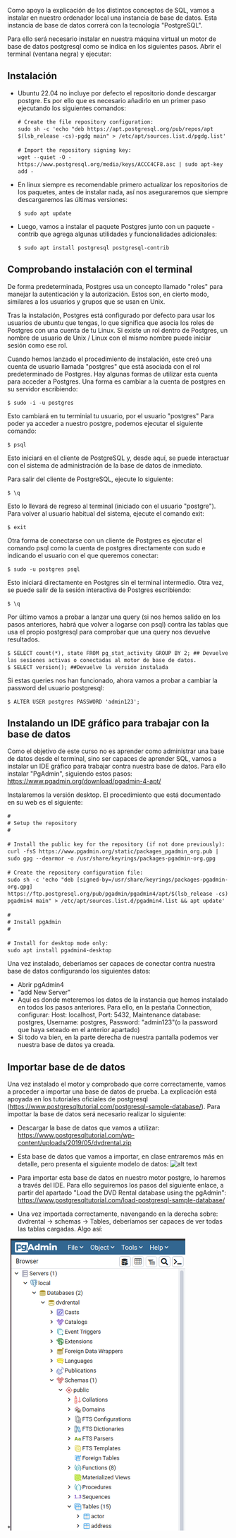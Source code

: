Como apoyo la explicación de los distintos conceptos de SQL, vamos a instalar en nuestro ordenador local una instancia de base de datos. Esta instancia de base de datos correrá con la tecnología "PostgreSQL". 

Para ello será necesario instalar en nuestra máquina virtual un motor de base de datos postgresql como se indica en los siguientes pasos. Abrir el terminal (ventana negra) y ejecutar:
## Instalación
- Ubuntu 22.04 no incluye por defecto el repositorio donde descargar postgre. Es por ello que es necesario añadirlo en un primer paso ejecutando los siguientes comandos:
 
    ```
    # Create the file repository configuration:
    sudo sh -c 'echo "deb https://apt.postgresql.org/pub/repos/apt $(lsb_release -cs)-pgdg main" > /etc/apt/sources.list.d/pgdg.list'

    # Import the repository signing key:
    wget --quiet -O - https://www.postgresql.org/media/keys/ACCC4CF8.asc | sudo apt-key add -

    ```

- En linux siempre es recomendable primero actualizar los repositorios de los paquetes, antes de instalar nada, así nos aseguraremos que siempre descargaremos las últimas versiones:
    ```
    $ sudo apt update
    ```
- Luego, vamos a instalar el paquete Postgres junto con un paquete -contrib que agrega algunas utilidades y funcionalidades adicionales:
    ```
    $ sudo apt install postgresql postgresql-contrib
    ```
## Comprobando instalación con el terminal
De forma predeterminada, Postgres usa un concepto llamado "roles" para manejar la autenticación y la autorización. Estos son, en cierto modo, similares a los usuarios y grupos que se usan en Unix.

Tras la instalación, Postgres está configurado por defecto para usar los usuarios de ubuntu que tengas, lo que significa que asocia los roles de Postgres con una cuenta de tu Linux. Si existe un rol dentro de Postgres, un nombre de usuario de Unix / Linux con el mismo nombre puede iniciar sesión como ese rol.

Cuando hemos lanzado el procedimiento de instalación, este creó una cuenta de usuario llamada "postgres" que está asociada con el rol predeterminado de Postgres. Hay algunas formas de utilizar esta cuenta para acceder a Postgres. Una forma es cambiar a la cuenta de postgres en su servidor escribiendo:
```
$ sudo -i -u postgres
```
Esto cambiará en tu terminial tu usuario, por el usuario "postgres"
Para poder ya acceder a nuestro postgre, podemos ejecutar el siguiente comando:
```
$ psql
```
Esto iniciará en el cliente de PostgreSQL y, desde aquí, se puede interactuar con el sistema de administración de la base de datos de inmediato.

Para salir del cliente de PostgreSQL, ejecute lo siguiente:
```
$ \q
```


Esto lo llevará de regreso al terminal (iniciado con el usuario "postgre"). Para volver al usuario habitual del sistema, ejecute el comando exit:
```
$ exit
```
 
Otra forma de conectarse con un cliente de Postgres es ejecutar el comando psql como la cuenta de postgres directamente con sudo e indicando el usuario con el que queremos conectar:
```
$ sudo -u postgres psql
```
Esto iniciará directamente en Postgres sin el terminal intermedio. Otra vez, se puede salir de la sesión interactiva de Postgres escribiendo:
```
$ \q
```

Por último vamos a probar a lanzar una query (si nos hemos salido en los pasos anteriores, habrá que volver a logarse con psql) contra las tablas que usa el propio postgresql para comprobar que una query nos devuelve resultados.
```
$ SELECT count(*), state FROM pg_stat_activity GROUP BY 2; ## Devuelve las sesiones activas o conectadas al motor de base de datos.
$ SELECT version(); ##Devuelve la versión instalada
```

Si estas queries nos han funcionado, ahora vamos a probar a cambiar la password del usuario postgresql:
```
$ ALTER USER postgres PASSWORD 'admin123';
```

## Instalando un IDE gráfico para trabajar con la base de datos

Como el objetivo de este curso no es aprender como administrar una base de datos desde el terminal, sino ser capaces de aprender SQL, vamos a instalar un IDE gráfico para trabajar contra nuestra base de datos. Para ello instalar "PgAdmin", siguiendo estos pasos: 
https://www.pgadmin.org/download/pgadmin-4-apt/


Instalaremos la versión desktop. El procedimiento que está documentado en su web es el siguiente:
```
#
# Setup the repository
#

# Install the public key for the repository (if not done previously):
curl -fsS https://www.pgadmin.org/static/packages_pgadmin_org.pub | sudo gpg --dearmor -o /usr/share/keyrings/packages-pgadmin-org.gpg

# Create the repository configuration file:
sudo sh -c 'echo "deb [signed-by=/usr/share/keyrings/packages-pgadmin-org.gpg] https://ftp.postgresql.org/pub/pgadmin/pgadmin4/apt/$(lsb_release -cs) pgadmin4 main" > /etc/apt/sources.list.d/pgadmin4.list && apt update'

#
# Install pgAdmin
#

# Install for desktop mode only:
sudo apt install pgadmin4-desktop
```


Una vez instalado, deberíamos ser capaces de conectar contra nuestra base de datos configurando los siguientes datos:
- Abrir pgAdmin4
- "add New Server"
- Aquí es donde meteremos los datos de la instancia que hemos instalado en todos los pasos anteriores. Para ello, en la pestaña Connection, configurar: Host: localhost, Port: 5432, Maintenance database: postgres, Username: postgres, Password: "admin123"(o la password que haya seteado en el anterior apartado)
- Si todo va bien, en la parte derecha de nuestra pantalla podemos ver nuestra base de datos ya creada.

## Importar base de de datos
Una vez instalado el motor y comprobado que corre correctamente, vamos a proceder a importar una base de datos de prueba. La explicación está apoyada en los tutoriales oficiales de postgresql (https://www.postgresqltutorial.com/postgresql-sample-database/). Para impottar la base de datos será necesario realizar lo siguiente:
- Descargar la base de datos que vamos a utilizar: https://www.postgresqltutorial.com/wp-content/uploads/2019/05/dvdrental.zip


- Esta base de datos que vamos a importar, en clase entraremos más en detalle, pero presenta el siguiente modelo de datos:
![alt text](https://www.postgresqltutorial.com/wp-content/uploads/2018/03/dvd-rental-sample-database-diagram.png)


- Para importar esta base de datos en nuestro motor postgre, lo haremos a través del IDE. Para ello seguiremos los pasos del siguiente enlace, a partir del apartado "Load the DVD Rental database using the pgAdmin": https://www.postgresqltutorial.com/load-postgresql-sample-database/


- Una vez importada correctamente, navengando en la derecha sobre: dvdrental -> schemas -> Tables, deberíamos ser capaces de ver todas las tablas cargadas. Algo así:

*![alt text](https://raw.githubusercontent.com/AgustinICAI/CursoCeroMBD/master/images/BaseDatosCargada.png)



